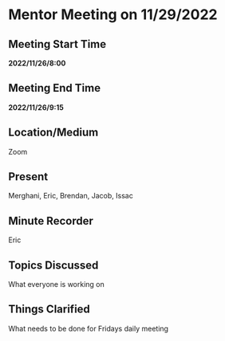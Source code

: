 # Mentor Meeting on 11/29/2022

## Meeting Start Time

 **2022/11/26/8:00** 

## Meeting End Time

 **2022/11/26/9:15** 

## Location/Medium

Zoom

## Present

Merghani, Eric, Brendan, Jacob, Issac

## Minute Recorder

Eric

## Topics Discussed

What everyone is working on 

## Things Clarified

What needs to be done for Fridays daily meeting

